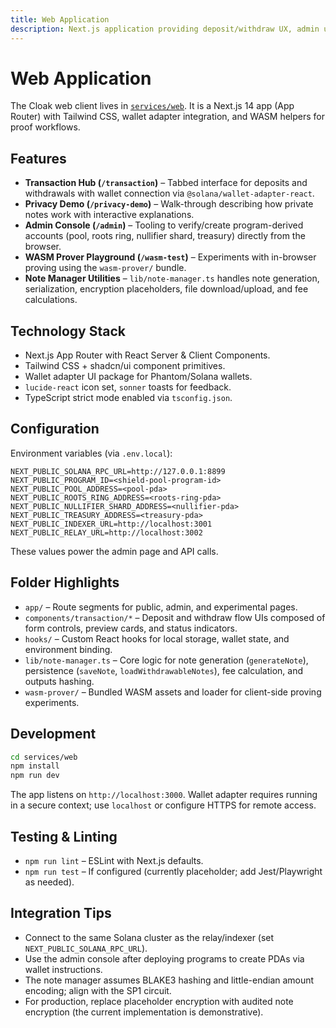 ```yaml
---
title: Web Application
description: Next.js application providing deposit/withdraw UX, admin utilities, and note management helpers.
---
```


# Web Application

The Cloak web client lives in [`services/web`](https://github.com/cloak-labz/cloak/tree/main/services/web). It is a Next.js 14 app (App Router) with Tailwind CSS, wallet adapter integration, and WASM helpers for proof workflows.

## Features

- **Transaction Hub (`/transaction`)** – Tabbed interface for deposits and withdrawals with wallet connection via `@solana/wallet-adapter-react`.
- **Privacy Demo (`/privacy-demo`)** – Walk-through describing how private notes work with interactive explanations.
- **Admin Console (`/admin`)** – Tooling to verify/create program-derived accounts (pool, roots ring, nullifier shard, treasury) directly from the browser.
- **WASM Prover Playground (`/wasm-test`)** – Experiments with in-browser proving using the `wasm-prover/` bundle.
- **Note Manager Utilities** – `lib/note-manager.ts` handles note generation, serialization, encryption placeholders, file download/upload, and fee calculations.

## Technology Stack

- Next.js App Router with React Server & Client Components.
- Tailwind CSS + shadcn/ui component primitives.
- Wallet adapter UI package for Phantom/Solana wallets.
- `lucide-react` icon set, `sonner` toasts for feedback.
- TypeScript strict mode enabled via `tsconfig.json`.

## Configuration

Environment variables (via `.env.local`):

```
NEXT_PUBLIC_SOLANA_RPC_URL=http://127.0.0.1:8899
NEXT_PUBLIC_PROGRAM_ID=<shield-pool-program-id>
NEXT_PUBLIC_POOL_ADDRESS=<pool-pda>
NEXT_PUBLIC_ROOTS_RING_ADDRESS=<roots-ring-pda>
NEXT_PUBLIC_NULLIFIER_SHARD_ADDRESS=<nullifier-pda>
NEXT_PUBLIC_TREASURY_ADDRESS=<treasury-pda>
NEXT_PUBLIC_INDEXER_URL=http://localhost:3001
NEXT_PUBLIC_RELAY_URL=http://localhost:3002
```

These values power the admin page and API calls.

## Folder Highlights

- `app/` – Route segments for public, admin, and experimental pages.
- `components/transaction/*` – Deposit and withdraw flow UIs composed of form controls, preview cards, and status indicators.
- `hooks/` – Custom React hooks for local storage, wallet state, and environment binding.
- `lib/note-manager.ts` – Core logic for note generation (`generateNote`), persistence (`saveNote`, `loadWithdrawableNotes`), fee calculation, and outputs hashing.
- `wasm-prover/` – Bundled WASM assets and loader for client-side proving experiments.

## Development

```bash
cd services/web
npm install
npm run dev
```

The app listens on `http://localhost:3000`. Wallet adapter requires running in a secure context; use `localhost` or configure HTTPS for remote access.

## Testing & Linting

- `npm run lint` – ESLint with Next.js defaults.
- `npm run test` – If configured (currently placeholder; add Jest/Playwright as needed).

## Integration Tips

- Connect to the same Solana cluster as the relay/indexer (set `NEXT_PUBLIC_SOLANA_RPC_URL`).
- Use the admin console after deploying programs to create PDAs via wallet instructions.
- The note manager assumes BLAKE3 hashing and little-endian amount encoding; align with the SP1 circuit.
- For production, replace placeholder encryption with audited note encryption (the current implementation is demonstrative).
